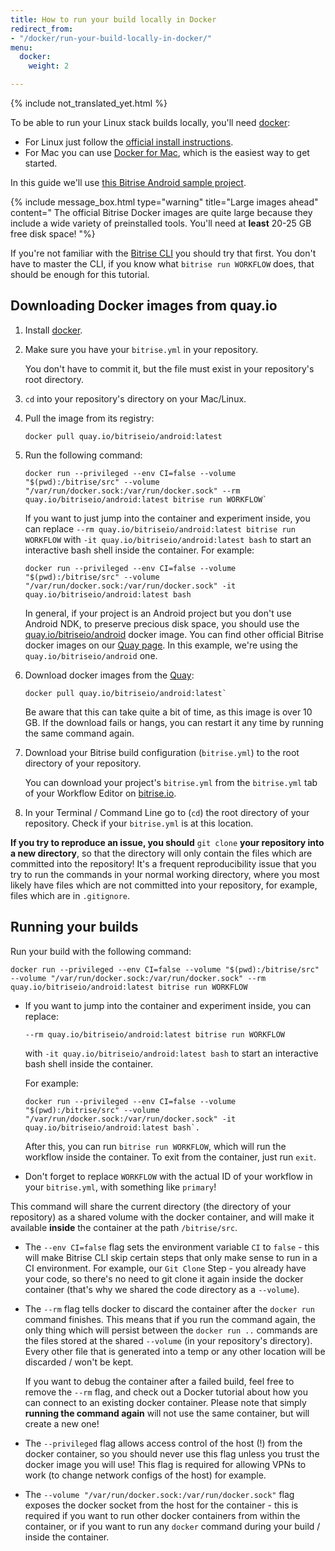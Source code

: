 ```yaml
---
title: How to run your build locally in Docker
redirect_from:
- "/docker/run-your-build-locally-in-docker/"
menu:
  docker:
    weight: 2

---
```

{% include not_translated_yet.html %}

To be able to run your Linux stack builds locally, you'll need [docker](https://www.docker.com/):

* For Linux just follow the [official install instructions](https://docs.docker.com/engine/installation/linux/).
* For Mac you can use [Docker for Mac](https://www.docker.com/products/docker#/mac), which is the easiest way to get started.

In this guide we'll use [this Bitrise Android sample project](https://github.com/bitrise-samples/sample-apps-android-sdk22).

{% include message_box.html type="warning" title="Large images ahead" content=" The official Bitrise Docker images are quite large because they include a wide variety of preinstalled tools. You'll need at **least** 20-25 GB free disk space! "%}

If you're not familiar with the [Bitrise CLI](https://www.bitrise.io/cli) you should try that first. You don't have to master the CLI, if you know what `bitrise run WORKFLOW` does, that should be enough for this tutorial.

## Downloading Docker images from quay.io

1. Install [docker](https://www.docker.com/).
2. Make sure you have your `bitrise.yml` in your repository.

   You don't have to commit it, but the file must exist in your repository's root directory.
3. `cd` into your repository's directory on your Mac/Linux.
4. Pull the image from its registry:

       docker pull quay.io/bitriseio/android:latest
5. Run the following command:

       docker run --privileged --env CI=false --volume "$(pwd):/bitrise/src" --volume "/var/run/docker.sock:/var/run/docker.sock" --rm quay.io/bitriseio/android:latest bitrise run WORKFLOW`

   If you want to just jump into the container and experiment inside, you can replace `--rm quay.io/bitriseio/android:latest bitrise run WORKFLOW` with `-it quay.io/bitriseio/android:latest bash` to start an interactive bash shell inside the container. For example:

       docker run --privileged --env CI=false --volume "$(pwd):/bitrise/src" --volume "/var/run/docker.sock:/var/run/docker.sock" -it quay.io/bitriseio/android:latest bash

   In general, if your project is an Android project but you don't use Android NDK, to preserve precious disk space, you should use the [quay.io/bitriseio/android](https://quay.io/repository/bitriseio/android) docker image. You can find other official Bitrise docker images on our [Quay page](https://quay.io/organization/bitriseio). In this example, we're using the `quay.io/bitriseio/android` one.
6. Download docker images from the [Quay](https://quay.io/organization/bitriseio):

       docker pull quay.io/bitriseio/android:latest`

   Be aware that this can take quite a bit of time, as this image is over 10 GB. If the 			download fails or hangs, you can restart it any time by running the same command again.
7. Download your Bitrise build configuration (`bitrise.yml`) to the root directory of your repository.

   You can download your project's `bitrise.yml` from the `bitrise.yml` tab of your Workflow Editor on [bitrise.io](https://www.bitrise.io).
8. In your Terminal / Command Line go to (`cd`) the root directory of your repository. Check if your `bitrise.yml` is at this location.

**If you try to reproduce an issue, you should** `git clone` **your repository into a new directory**, so that the directory will only contain the files which are committed into the repository! It's a frequent reproducibility issue that you try to run the commands in your normal working directory, where you most likely have files which are not committed into your repository, for example, files which are in `.gitignore`.

## Running your builds

Run your build with the following command:

    docker run --privileged --env CI=false --volume "$(pwd):/bitrise/src" --volume "/var/run/docker.sock:/var/run/docker.sock" --rm quay.io/bitriseio/android:latest bitrise run WORKFLOW

* If you want to jump into the container and experiment inside, you can replace:

  `--rm quay.io/bitriseio/android:latest bitrise run WORKFLOW`

  with `-it quay.io/bitriseio/android:latest bash` to start an interactive bash shell inside the container.

  For example:

      docker run --privileged --env CI=false --volume "$(pwd):/bitrise/src" --volume "/var/run/docker.sock:/var/run/docker.sock" -it quay.io/bitriseio/android:latest bash`.

  After this, you can run `bitrise run WORKFLOW`, which will run the workflow inside the container. To exit from the container, just run `exit`.
* Don't forget to replace `WORKFLOW` with the actual ID of your workflow in your `bitrise.yml`, with something like `primary`!

This command will share the current directory (the directory of your repository) as a shared volume with the docker container, and will make it available **inside** the container at the path `/bitrise/src`.

* The `--env CI=false` flag sets the environment variable `CI` to `false` - this will make Bitrise CLI skip certain steps that only make sense to run in a CI environment. For example, our `Git Clone` Step - you already have your code, so there's no need to git clone it again inside the docker container (that's why we shared the code directory as a `--volume`).
* The `--rm` flag tells docker to discard the container after the `docker run` command finishes. This means that if you run the command again, the only thing which will persist between the `docker run ..` commands are the files stored at the shared `--volume` (in your repository's directory). Every other file that is generated into a temp or any other location will be discarded / won't be kept.

  If you want to debug the container after a failed build, feel free to remove the `--rm` flag, and check out a Docker tutorial about how you can connect to an existing docker container. Please note that simply **running the command again** will not use the same container, but will create a new one!
* The `--privileged` flag allows access control of the host (!) from the docker container, so you should never use this flag unless you trust the docker image you will use! This flag is required for allowing VPNs to work (to change network configs of the host) for example.
* The `--volume "/var/run/docker.sock:/var/run/docker.sock"` flag exposes the docker socket from the host for the container - this is required if you want to run other docker containers from within the container, or if you want to run any `docker` command during your build / inside the container.